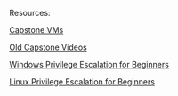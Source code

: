 Resources:

[Capstone VMs](https://drive.google.com/drive/folders/1xJy4ozXaahXvjbgTeJVWyY-eUGIKgCj1?usp=sharing)

[Old Capstone Videos](https://www.youtube.com/watch?v=JZN3JhoAdWo&list=PLLKT__MCUeiyxF54dBIkzEXT7h8NgqQUB&ab_channel=TheCyberMentor)

[Windows Privilege Escalation for Beginners](https://academy.tcm-sec.com/p/windows-privilege-escalation-for-beginners)

[Linux Privilege Escalation for Beginners](https://academy.tcm-sec.com/p/linux-privilege-escalation)